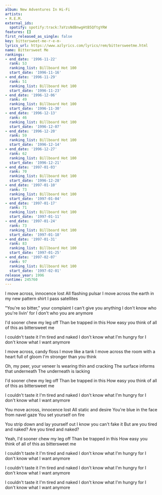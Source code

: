 ```yaml
---
album: New Adventures In Hi-Fi
artists:
- R.E.M.
external_ids:
  spotify: spotify:track:7aYzsNdBnwgHtB5QftgYRW
features: []
first_released_as_single: false
key: bittersweet-me-r-e-m-
lyrics_url: https://www.azlyrics.com/lyrics/rem/bittersweetme.html
name: Bittersweet Me
rankings:
- end_date: '1996-11-22'
  rank: 53
  ranking_list: Billboard Hot 100
  start_date: '1996-11-16'
- end_date: '1996-11-29'
  rank: 51
  ranking_list: Billboard Hot 100
  start_date: '1996-11-23'
- end_date: '1996-12-06'
  rank: 49
  ranking_list: Billboard Hot 100
  start_date: '1996-11-30'
- end_date: '1996-12-13'
  rank: 46
  ranking_list: Billboard Hot 100
  start_date: '1996-12-07'
- end_date: '1996-12-20'
  rank: 59
  ranking_list: Billboard Hot 100
  start_date: '1996-12-14'
- end_date: '1996-12-27'
  rank: 62
  ranking_list: Billboard Hot 100
  start_date: '1996-12-21'
- end_date: '1997-01-03'
  rank: 70
  ranking_list: Billboard Hot 100
  start_date: '1996-12-28'
- end_date: '1997-01-10'
  rank: 73
  ranking_list: Billboard Hot 100
  start_date: '1997-01-04'
- end_date: '1997-01-17'
  rank: 71
  ranking_list: Billboard Hot 100
  start_date: '1997-01-11'
- end_date: '1997-01-24'
  rank: 73
  ranking_list: Billboard Hot 100
  start_date: '1997-01-18'
- end_date: '1997-01-31'
  rank: 83
  ranking_list: Billboard Hot 100
  start_date: '1997-01-25'
- end_date: '1997-02-07'
  rank: 97
  ranking_list: Billboard Hot 100
  start_date: '1997-02-01'
release_year: 1996
runtime: 245760
---
```

I move across, innocence lost
All flashing pulsar
I move across the earth in my new pattern shirt
I pass satellites

"You're so bitter," your complaint
I can't give you anything
I don't know who you're livin' for
I don't who you are anymore

I'd sooner chew my leg off
Than be trapped in this
How easy you think of all of this as bittersweet me

I couldn't taste it
I'm tired and naked
I don't know what I'm hungry for
I don't know what I want anymore

I move across, candy floss
I move like a tank
I move across the room with a heart full of gloom
I'm stronger than you think

Oh, my peer, your veneer
Is wearing thin and cracking
The surface informs that underneath
The underneath is lacking

I'd sooner chew my leg off
Than be trapped in this
How easy you think of all of this as bittersweet me

I couldn't taste it
I'm tired and naked
I don't know what I'm hungry for
I don't know what I want anymore

You move across, innocence lost
All static and desire
You're blue in the face from navel gaze
You set yourself on fire

You strip down and lay yourself out
I know you can't fake it
But are you tired and naked?
Are you tired and naked?

Yeah, I'd sooner chew my leg off
Than be trapped in this
How easy you think of all of this as bittersweet me

I couldn't taste it
I'm tired and naked
I don't know what I'm hungry for
I don't know what I want anymore

I couldn't taste it
I'm tired and naked
I don't know what I'm hungry for
I don't know what I want anymore

I couldn't taste it
I'm tired and naked
I don't know what I'm hungry for
I don't know what I want anymore
